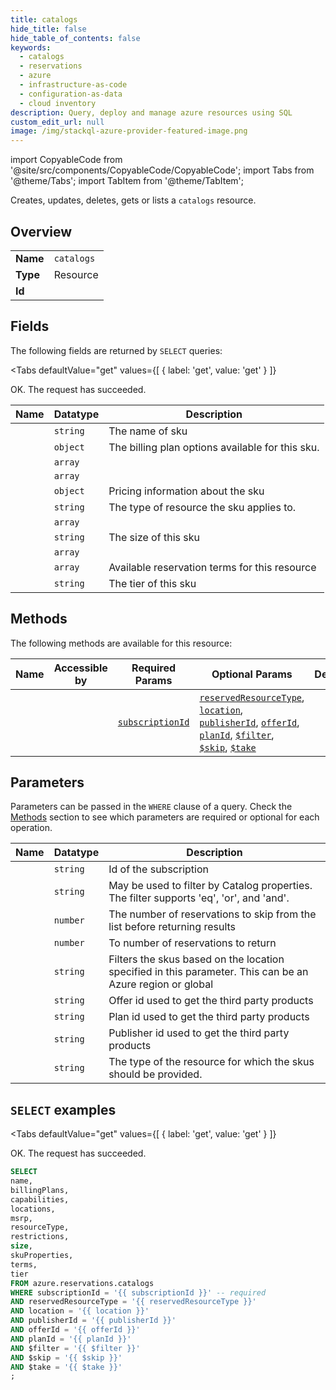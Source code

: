 ```yaml
--- 
title: catalogs
hide_title: false
hide_table_of_contents: false
keywords:
  - catalogs
  - reservations
  - azure
  - infrastructure-as-code
  - configuration-as-data
  - cloud inventory
description: Query, deploy and manage azure resources using SQL
custom_edit_url: null
image: /img/stackql-azure-provider-featured-image.png
---
```


import CopyableCode from '@site/src/components/CopyableCode/CopyableCode';
import Tabs from '@theme/Tabs';
import TabItem from '@theme/TabItem';

Creates, updates, deletes, gets or lists a <code>catalogs</code> resource.

## Overview
<table><tbody>
<tr><td><b>Name</b></td><td><code>catalogs</code></td></tr>
<tr><td><b>Type</b></td><td>Resource</td></tr>
<tr><td><b>Id</b></td><td><CopyableCode code="azure.reservations.catalogs" /></td></tr>
</tbody></table>

## Fields

The following fields are returned by `SELECT` queries:

<Tabs
    defaultValue="get"
    values={[
        { label: 'get', value: 'get' }
    ]}
>
<TabItem value="get">

OK. The request has succeeded.

<table>
<thead>
    <tr>
    <th>Name</th>
    <th>Datatype</th>
    <th>Description</th>
    </tr>
</thead>
<tbody>
<tr>
    <td><CopyableCode code="name" /></td>
    <td><code>string</code></td>
    <td>The name of sku</td>
</tr>
<tr>
    <td><CopyableCode code="billingPlans" /></td>
    <td><code>object</code></td>
    <td>The billing plan options available for this sku.</td>
</tr>
<tr>
    <td><CopyableCode code="capabilities" /></td>
    <td><code>array</code></td>
    <td></td>
</tr>
<tr>
    <td><CopyableCode code="locations" /></td>
    <td><code>array</code></td>
    <td></td>
</tr>
<tr>
    <td><CopyableCode code="msrp" /></td>
    <td><code>object</code></td>
    <td>Pricing information about the sku</td>
</tr>
<tr>
    <td><CopyableCode code="resourceType" /></td>
    <td><code>string</code></td>
    <td>The type of resource the sku applies to.</td>
</tr>
<tr>
    <td><CopyableCode code="restrictions" /></td>
    <td><code>array</code></td>
    <td></td>
</tr>
<tr>
    <td><CopyableCode code="size" /></td>
    <td><code>string</code></td>
    <td>The size of this sku</td>
</tr>
<tr>
    <td><CopyableCode code="skuProperties" /></td>
    <td><code>array</code></td>
    <td></td>
</tr>
<tr>
    <td><CopyableCode code="terms" /></td>
    <td><code>array</code></td>
    <td>Available reservation terms for this resource</td>
</tr>
<tr>
    <td><CopyableCode code="tier" /></td>
    <td><code>string</code></td>
    <td>The tier of this sku</td>
</tr>
</tbody>
</table>
</TabItem>
</Tabs>

## Methods

The following methods are available for this resource:

<table>
<thead>
    <tr>
    <th>Name</th>
    <th>Accessible by</th>
    <th>Required Params</th>
    <th>Optional Params</th>
    <th>Description</th>
    </tr>
</thead>
<tbody>
<tr>
    <td><a href="#get"><CopyableCode code="get" /></a></td>
    <td><CopyableCode code="select" /></td>
    <td><a href="#parameter-subscriptionId"><code>subscriptionId</code></a></td>
    <td><a href="#parameter-reservedResourceType"><code>reservedResourceType</code></a>, <a href="#parameter-location"><code>location</code></a>, <a href="#parameter-publisherId"><code>publisherId</code></a>, <a href="#parameter-offerId"><code>offerId</code></a>, <a href="#parameter-planId"><code>planId</code></a>, <a href="#parameter-$filter"><code>$filter</code></a>, <a href="#parameter-$skip"><code>$skip</code></a>, <a href="#parameter-$take"><code>$take</code></a></td>
    <td></td>
</tr>
</tbody>
</table>

## Parameters

Parameters can be passed in the `WHERE` clause of a query. Check the [Methods](#methods) section to see which parameters are required or optional for each operation.

<table>
<thead>
    <tr>
    <th>Name</th>
    <th>Datatype</th>
    <th>Description</th>
    </tr>
</thead>
<tbody>
<tr id="parameter-subscriptionId">
    <td><CopyableCode code="subscriptionId" /></td>
    <td><code>string</code></td>
    <td>Id of the subscription</td>
</tr>
<tr id="parameter-$filter">
    <td><CopyableCode code="$filter" /></td>
    <td><code>string</code></td>
    <td>May be used to filter by Catalog properties. The filter supports 'eq', 'or', and 'and'.</td>
</tr>
<tr id="parameter-$skip">
    <td><CopyableCode code="$skip" /></td>
    <td><code>number</code></td>
    <td>The number of reservations to skip from the list before returning results</td>
</tr>
<tr id="parameter-$take">
    <td><CopyableCode code="$take" /></td>
    <td><code>number</code></td>
    <td>To number of reservations to return</td>
</tr>
<tr id="parameter-location">
    <td><CopyableCode code="location" /></td>
    <td><code>string</code></td>
    <td>Filters the skus based on the location specified in this parameter. This can be an Azure region or global</td>
</tr>
<tr id="parameter-offerId">
    <td><CopyableCode code="offerId" /></td>
    <td><code>string</code></td>
    <td>Offer id used to get the third party products</td>
</tr>
<tr id="parameter-planId">
    <td><CopyableCode code="planId" /></td>
    <td><code>string</code></td>
    <td>Plan id used to get the third party products</td>
</tr>
<tr id="parameter-publisherId">
    <td><CopyableCode code="publisherId" /></td>
    <td><code>string</code></td>
    <td>Publisher id used to get the third party products</td>
</tr>
<tr id="parameter-reservedResourceType">
    <td><CopyableCode code="reservedResourceType" /></td>
    <td><code>string</code></td>
    <td>The type of the resource for which the skus should be provided.</td>
</tr>
</tbody>
</table>

## `SELECT` examples

<Tabs
    defaultValue="get"
    values={[
        { label: 'get', value: 'get' }
    ]}
>
<TabItem value="get">

OK. The request has succeeded.

```sql
SELECT
name,
billingPlans,
capabilities,
locations,
msrp,
resourceType,
restrictions,
size,
skuProperties,
terms,
tier
FROM azure.reservations.catalogs
WHERE subscriptionId = '{{ subscriptionId }}' -- required
AND reservedResourceType = '{{ reservedResourceType }}'
AND location = '{{ location }}'
AND publisherId = '{{ publisherId }}'
AND offerId = '{{ offerId }}'
AND planId = '{{ planId }}'
AND $filter = '{{ $filter }}'
AND $skip = '{{ $skip }}'
AND $take = '{{ $take }}'
;
```
</TabItem>
</Tabs>
